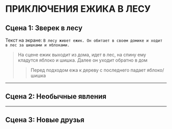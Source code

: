 # ПРИКЛЮЧЕНИЯ ЕЖИКА В ЛЕСУ

## Сцена 1: Зверек в лесу

Текст на экране: `В лесу живет ежик. Он обитает в своем домике и ходит в лес за шишками и яблоками.`
> На сцене ежик выходит из дома, идет в лес, на спину ему кладутся яблоко и шишка. Далее он уходит обратно в дом
>> Перед подходом ежа к дереву с последнего падает яблоко/шишка
____

## Сцена 2: Необычные явления

____

## Сцена 3: Новые друзья
